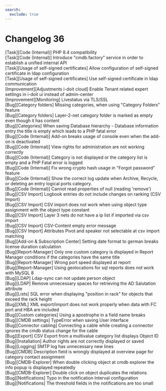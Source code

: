 ```yaml
---
search:
  exclude: true
---
```

# Changelog 36
<!-- cSpell:disable -->

[Task][Code (Internal)]                   PHP 8.4 compatibility<br>
[Task][Code (Internal)]                   Introduce "cmdb.factory" service in order to establish a unified internal API<br>
[Task][Usage of self-signed certificates] Allow configuration of self-signed certificate in ldap configuration<br>
[Task][Usage of self-signed certificates] Use self-signed certificate in ldap communication<br>
[Improvement][Adjustments i-doit cloud]   Enable Tenant related expert settings in i-doit ui instead of admin-center<br>
[Improvement][Monitoring]                 Livestatus via TLS/SSL<br>
[Bug][Category folders]                   Missing categories, when using "Category Folders" feature<br>
[Bug][Category folders]                   Layer-2-net category folder is marked as empty even though it has content<br>
[Bug][Categories]                         When saving Database hierarchy - Database information entry the title is empty which leads to a PHP fatal error<br>
[Bug][Code (Internal)]                    Add-on breaks usage of console even when the add-on is deactivated<br>
[Bug][Code (Internal)]                    View rights for administration are not working correctly<br>
[Bug][Code (Internal)]                    Category is not displayed or the category list is empty and a PHP Fatal error is logged<br>
[Bug][Code (Internal)]                    Fix wrong crypto hash usage in "Forgot password" feature<br>
[Bug][Code (Internal)]                    Show the correct log update when Archive, Recycle, or deleting an entry logical ports category.<br>
[Bug][Code (Internal)]                    Cannot read properties of null (reading 'remove')<br>
[Bug][CSV Import]                         Logbook entries do not include changes on ranking  (CSV Import)<br>
[Bug][CSV Import]                         CSV import does not work when using object type assignment with the object type constant<br>
[Bug][CSV Import]                         Layer 3 nets do not have a ip list if imported via csv import<br>
[Bug][CSV Import]                         CSV-Content empty error message<br>
[Bug][CSV Import]                         Attributes Pivot and speaker not selectable at csv import matching<br>
[Bug][Add-on & Subscription Center]       Setting date format to german breaks license duration calculation<br>
[Bug][Report-Manager]                     Only one custom category is displayed in Report Manager conditions if the categories have the same title<br>
[Bug][Report-Manager]                     Wrong port speed displayed at report<br>
[Bug][Report-Manager]                     Using geolocations for sql reports does not work with MySQL 8<br>
[Bug][LDAP]                               Ldap-sync can not update person object<br>
[Bug][LDAP]                               Remove unnecessary spaces for retrieving the AD Salutation attribute<br>
[Bug][Lists]                              SQL error when displaying "position in rack" for objects that exceed the rack height<br>
[Bug][XML]                                XML export/import does not work properly when data with FC port and HBA are included<br>
[Bug][Custom categories]                  Using a apostrophe in a field name breaks<br>
[Bug][CMDB settings]                      TypeError when saving User interface<br>
[Bug][Connector cabling]                  Connecting a cable while creating a connector ignores the cmdb status change for the cable<br>
[Bug][Export]                             CSV Export from a multivalue category list displays Object ID<br>
[Bug][Installation]                       Author rights are not correctly displayed or saved<br>
[Bug][Logging]                            SMTP log has unnecessary new lines<br>
[Bug][CMDB]                               Description field is wrongly displayed at overview page for category contact assignment<br>
[Bug][CMDB-Explorer]                      When double clicking object at cmdb explorer the info popup is displayed repeatedly<br>
[Bug][CMDB-Explorer]                      Double click on object duplicates the relations<br>
[Bug][Notifications]                      Typo in the notification Interval configuration<br>
[Bug][Notifications]                      The threshold fields in the notifications are too small<br>
<!-- cSpell:enable -->
